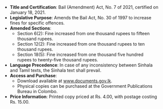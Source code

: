 - **Title and Certification**: Bail (Amendment) Act, No. 7 of 2021, certified on January 18, 2021.
- **Legislative Purpose**: Amends the Bail Act, No. 30 of 1997 to increase fines for specific offences.
- **Amended Sections**: 
  - Section 6(2): Fine increased from one thousand rupees to fifteen thousand rupees.
  - Section 12(2): Fine increased from one thousand rupees to ten thousand rupees.
  - Section 18(5): Fine increased from one thousand five hundred rupees to twenty-five thousand rupees.
- **Language Precedence**: In case of any inconsistency between Sinhala and Tamil texts, the Sinhala text shall prevail.
- **Access and Purchase**:
  - Download available at www.documents.gov.lk.
  - Physical copies can be purchased at the Government Publications Bureau in Colombo.
- **Price Information**: Printed copy priced at Rs. 4.00, with postage costing Rs. 15.00.